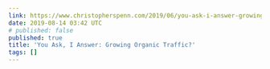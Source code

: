 ```yaml
---
link: https://www.christopherspenn.com/2019/06/you-ask-i-answer-growing-organic-traffic/
date: 2019-08-14 03:42 UTC
# published: false
published: true
title: 'You Ask, I Answer: Growing Organic Traffic?'
tags: []
---
```



